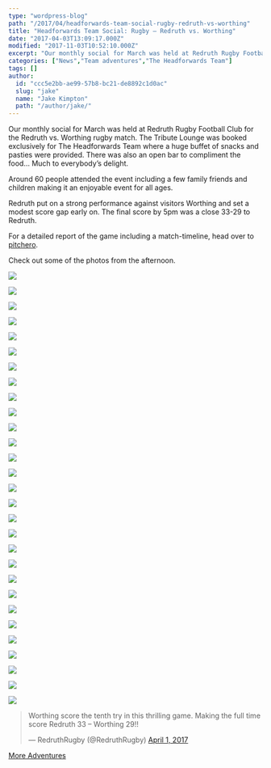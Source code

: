 ```yaml
---
type: "wordpress-blog"
path: "/2017/04/headforwards-team-social-rugby-redruth-vs-worthing"
title: "Headforwards Team Social: Rugby – Redruth vs. Worthing"
date: "2017-04-03T13:09:17.000Z"
modified: "2017-11-03T10:52:10.000Z"
excerpt: "Our monthly social for March was held at Redruth Rugby Football Club for the Redruth vs. Worthing rugby match. The Tribute Lounge was booked exclusively for The Headforwards Team where a huge buffet of snacks and pasties were provided. There was also an open bar to compliment the food… Much to everybody’s delight. Around 60 people …"
categories: ["News","Team adventures","The Headforwards Team"]
tags: []
author:
  id: "ccc5e2bb-ae99-57b8-bc21-de8892c1d0ac"
  slug: "jake"
  name: "Jake Kimpton"
  path: "/author/jake/"
---
```

Our monthly social for March was held at Redruth Rugby Football Club for the Redruth vs. Worthing rugby match. The Tribute Lounge was booked exclusively for The Headforwards Team where a huge buffet of snacks and pasties were provided. There was also an open bar to compliment the food… Much to everybody’s delight.

Around 60 people attended the event including a few family friends and children making it an enjoyable event for all ages.

Redruth put on a strong performance against visitors Worthing and set a modest score gap early on. The final score by 5pm was a close 33-29 to Redruth.

For a detailed report of the game including a match-timeline, head over to [pitchero](http://www.pitchero.com/clubs/redruth/teams/38088/match-centre/1-2146655).

Check out some of the photos from the afternoon.

<section class="gallery">

![](//headforwards.com/wp-content/uploads/2017/04/DSCF8067.jpg)

![](//headforwards.com/wp-content/uploads/2017/04/DSCF8066.jpg)

![](//headforwards.com/wp-content/uploads/2017/04/IMG_1768.jpg)

![](//headforwards.com/wp-content/uploads/2017/04/DSCF8073.jpg)

![](//headforwards.com/wp-content/uploads/2017/04/DSCF8078.jpg)

![](//headforwards.com/wp-content/uploads/2017/04/DSCF8069.jpg)

![](//headforwards.com/wp-content/uploads/2017/04/DSCF8080.jpg)

![](//headforwards.com/wp-content/uploads/2017/04/DSCF8083.jpg)

![](//headforwards.com/wp-content/uploads/2017/04/DSCF8096.jpg)

![](//headforwards.com/wp-content/uploads/2017/04/DSCF8098.jpg)

![](//headforwards.com/wp-content/uploads/2017/04/DSCF8152.jpg)

![](//headforwards.com/wp-content/uploads/2017/04/DSCF8104.jpg)

![](//headforwards.com/wp-content/uploads/2017/04/DSCF8095.jpg)

![](//headforwards.com/wp-content/uploads/2017/04/DSCF8112.jpg)

![](//headforwards.com/wp-content/uploads/2017/04/DSCF8121.jpg)

![](//headforwards.com/wp-content/uploads/2017/04/DSCF8160.jpg)

![](//headforwards.com/wp-content/uploads/2017/04/DSCF8137.jpg)

![](//headforwards.com/wp-content/uploads/2017/04/DSCF8199.jpg)

![](//headforwards.com/wp-content/uploads/2017/04/DSCF8150.jpg)

![](//headforwards.com/wp-content/uploads/2017/04/DSCF8193.jpg)

![](//headforwards.com/wp-content/uploads/2017/04/DSCF8133.jpg)

![](//headforwards.com/wp-content/uploads/2017/04/DSCF8142.jpg)

![](//headforwards.com/wp-content/uploads/2017/04/DSCF8166.jpg)

![](//headforwards.com/wp-content/uploads/2017/04/DSCF8193-1.jpg)

![](//headforwards.com/wp-content/uploads/2017/04/DSCF8205.jpg)

![](//headforwards.com/wp-content/uploads/2017/04/IMG_1757.jpg)

![](//headforwards.com/wp-content/uploads/2017/04/IMG_1765.jpg)

![](//headforwards.com/wp-content/uploads/2017/04/DSCF8208.jpg)

![](//headforwards.com/wp-content/uploads/2017/04/image_58e0d86dac205.jpg)

</section>

> Worthing score the tenth try in this thrilling game. Making the full time score Redruth 33 – Worthing 29!!
> 
> — RedruthRugby (@RedruthRugby) [April 1, 2017](https://twitter.com/RedruthRugby/status/848198416622641152)

[More Adventures](https://www.headforwards.com/category/team-adventures/)
